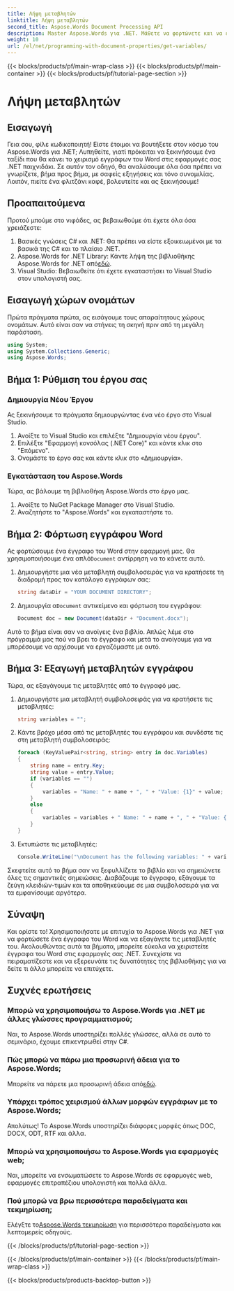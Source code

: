 ```yaml
---
title: Λήψη μεταβλητών
linktitle: Λήψη μεταβλητών
second_title: Aspose.Words Document Processing API
description: Master Aspose.Words για .NET. Μάθετε να φορτώνετε και να εξάγετε μεταβλητές από έγγραφα του Word με αυτόν τον οδηγό βήμα προς βήμα.
weight: 10
url: /el/net/programming-with-document-properties/get-variables/
---
```


{{< blocks/products/pf/main-wrap-class >}}
{{< blocks/products/pf/main-container >}}
{{< blocks/products/pf/tutorial-page-section >}}

# Λήψη μεταβλητών

## Εισαγωγή

Γεια σου, φίλε κωδικοποιητή! Είστε έτοιμοι να βουτήξετε στον κόσμο του Aspose.Words για .NET; Λυπηθείτε, γιατί πρόκειται να ξεκινήσουμε ένα ταξίδι που θα κάνει το χειρισμό εγγράφων του Word στις εφαρμογές σας .NET παιχνιδάκι. Σε αυτόν τον οδηγό, θα αναλύσουμε όλα όσα πρέπει να γνωρίζετε, βήμα προς βήμα, με σαφείς εξηγήσεις και τόνο συνομιλίας. Λοιπόν, πιείτε ένα φλιτζάνι καφέ, βολευτείτε και ας ξεκινήσουμε!

## Προαπαιτούμενα

Προτού μπούμε στο νιφάδες, ας βεβαιωθούμε ότι έχετε όλα όσα χρειάζεστε:

1. Βασικές γνώσεις C# και .NET: Θα πρέπει να είστε εξοικειωμένοι με τα βασικά της C# και το πλαίσιο .NET.
2.  Aspose.Words for .NET Library: Κάντε λήψη της βιβλιοθήκης Aspose.Words for .NET από[εδώ](https://releases.aspose.com/words/net/).
3. Visual Studio: Βεβαιωθείτε ότι έχετε εγκαταστήσει το Visual Studio στον υπολογιστή σας.

## Εισαγωγή χώρων ονομάτων

Πρώτα πράγματα πρώτα, ας εισάγουμε τους απαραίτητους χώρους ονομάτων. Αυτό είναι σαν να στήνεις τη σκηνή πριν από τη μεγάλη παράσταση.

```csharp
using System;
using System.Collections.Generic;
using Aspose.Words;
```

## Βήμα 1: Ρύθμιση του έργου σας

### Δημιουργία Νέου Έργου

Ας ξεκινήσουμε τα πράγματα δημιουργώντας ένα νέο έργο στο Visual Studio.

1. Ανοίξτε το Visual Studio και επιλέξτε "Δημιουργία νέου έργου".
2. Επιλέξτε "Εφαρμογή κονσόλας (.NET Core)" και κάντε κλικ στο "Επόμενο".
3. Ονομάστε το έργο σας και κάντε κλικ στο «Δημιουργία».

### Εγκατάσταση του Aspose.Words

Τώρα, ας βάλουμε τη βιβλιοθήκη Aspose.Words στο έργο μας.

1. Ανοίξτε το NuGet Package Manager στο Visual Studio.
2. Αναζητήστε το "Aspose.Words" και εγκαταστήστε το.

## Βήμα 2: Φόρτωση εγγράφου Word

 Ας φορτώσουμε ένα έγγραφο του Word στην εφαρμογή μας. Θα χρησιμοποιήσουμε ένα απλό`Document` αντίρρηση να το κάνετε αυτό.

1. Δημιουργήστε μια νέα μεταβλητή συμβολοσειράς για να κρατήσετε τη διαδρομή προς τον κατάλογο εγγράφων σας:
    ```csharp
    string dataDir = "YOUR DOCUMENT DIRECTORY";
    ```

2.  Δημιουργία α`Document` αντικείμενο και φόρτωση του εγγράφου:
    ```csharp
    Document doc = new Document(dataDir + "Document.docx");
    ```

Αυτό το βήμα είναι σαν να ανοίγεις ένα βιβλίο. Απλώς λέμε στο πρόγραμμά μας πού να βρει το έγγραφο και μετά το ανοίγουμε για να μπορέσουμε να αρχίσουμε να εργαζόμαστε με αυτό.

## Βήμα 3: Εξαγωγή μεταβλητών εγγράφου

Τώρα, ας εξαγάγουμε τις μεταβλητές από το έγγραφό μας.

1. Δημιουργήστε μια μεταβλητή συμβολοσειράς για να κρατήσετε τις μεταβλητές:
    ```csharp
    string variables = "";
    ```

2. Κάντε βρόχο μέσα από τις μεταβλητές του εγγράφου και συνδέστε τις στη μεταβλητή συμβολοσειράς:
    ```csharp
    foreach (KeyValuePair<string, string> entry in doc.Variables)
    {
        string name = entry.Key;
        string value = entry.Value;
        if (variables == "")
        {
            variables = "Name: " + name + ", " + "Value: {1}" + value;
        }
        else
        {
            variables = variables + " Name: " + name + ", " + "Value: {1}" + value;
        }
    }
    ```

3. Εκτυπώστε τις μεταβλητές:
    ```csharp
    Console.WriteLine("\nDocument has the following variables: " + variables);
    ```


Σκεφτείτε αυτό το βήμα σαν να ξεφυλλίζετε το βιβλίο και να σημειώνετε όλες τις σημαντικές σημειώσεις. Διαβάζουμε το έγγραφο, εξάγουμε τα ζεύγη κλειδιών-τιμών και τα αποθηκεύουμε σε μια συμβολοσειρά για να τα εμφανίσουμε αργότερα.

## Σύναψη

Και ορίστε το! Χρησιμοποιήσατε με επιτυχία το Aspose.Words για .NET για να φορτώσετε ένα έγγραφο του Word και να εξαγάγετε τις μεταβλητές του. Ακολουθώντας αυτά τα βήματα, μπορείτε εύκολα να χειριστείτε έγγραφα του Word στις εφαρμογές σας .NET. Συνεχίστε να πειραματίζεστε και να εξερευνάτε τις δυνατότητες της βιβλιοθήκης για να δείτε τι άλλο μπορείτε να επιτύχετε.

## Συχνές ερωτήσεις

### Μπορώ να χρησιμοποιήσω το Aspose.Words για .NET με άλλες γλώσσες προγραμματισμού;
Ναι, το Aspose.Words υποστηρίζει πολλές γλώσσες, αλλά σε αυτό το σεμινάριο, έχουμε επικεντρωθεί στην C#.

### Πώς μπορώ να πάρω μια προσωρινή άδεια για το Aspose.Words;
 Μπορείτε να πάρετε μια προσωρινή άδεια από[εδώ](https://purchase.aspose.com/temporary-license/).

### Υπάρχει τρόπος χειρισμού άλλων μορφών εγγράφων με το Aspose.Words;
Απολύτως! Το Aspose.Words υποστηρίζει διάφορες μορφές όπως DOC, DOCX, ODT, RTF και άλλα.

### Μπορώ να χρησιμοποιήσω το Aspose.Words για εφαρμογές web;
Ναι, μπορείτε να ενσωματώσετε το Aspose.Words σε εφαρμογές web, εφαρμογές επιτραπέζιου υπολογιστή και πολλά άλλα.

### Πού μπορώ να βρω περισσότερα παραδείγματα και τεκμηρίωση;
 Ελέγξτε το[Aspose.Words τεκμηρίωση](https://reference.aspose.com/words/net/) για περισσότερα παραδείγματα και λεπτομερείς οδηγούς.

{{< /blocks/products/pf/tutorial-page-section >}}

{{< /blocks/products/pf/main-container >}}
{{< /blocks/products/pf/main-wrap-class >}}

{{< blocks/products/products-backtop-button >}}
